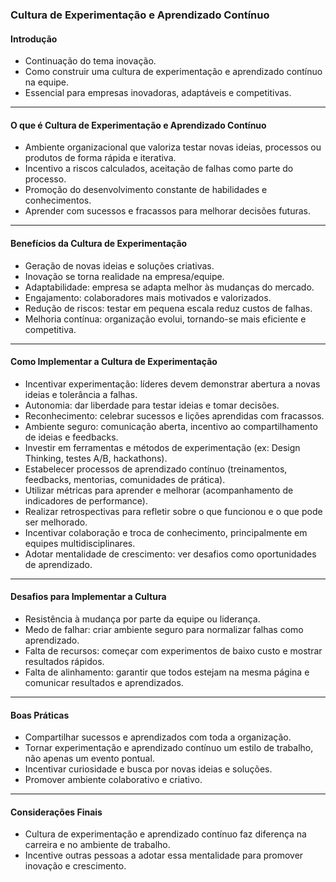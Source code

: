 ### Cultura de Experimentação e Aprendizado Contínuo

#### Introdução

- Continuação do tema inovação.
- Como construir uma cultura de experimentação e aprendizado contínuo na equipe.
- Essencial para empresas inovadoras, adaptáveis e competitivas.

---

#### O que é Cultura de Experimentação e Aprendizado Contínuo

- Ambiente organizacional que valoriza testar novas ideias, processos ou produtos de forma rápida e iterativa.
- Incentivo a riscos calculados, aceitação de falhas como parte do processo.
- Promoção do desenvolvimento constante de habilidades e conhecimentos.
- Aprender com sucessos e fracassos para melhorar decisões futuras.

---

#### Benefícios da Cultura de Experimentação

- Geração de novas ideias e soluções criativas.
- Inovação se torna realidade na empresa/equipe.
- Adaptabilidade: empresa se adapta melhor às mudanças do mercado.
- Engajamento: colaboradores mais motivados e valorizados.
- Redução de riscos: testar em pequena escala reduz custos de falhas.
- Melhoria contínua: organização evolui, tornando-se mais eficiente e competitiva.

---

#### Como Implementar a Cultura de Experimentação

- Incentivar experimentação: líderes devem demonstrar abertura a novas ideias e tolerância a falhas.
- Autonomia: dar liberdade para testar ideias e tomar decisões.
- Reconhecimento: celebrar sucessos e lições aprendidas com fracassos.
- Ambiente seguro: comunicação aberta, incentivo ao compartilhamento de ideias e feedbacks.
- Investir em ferramentas e métodos de experimentação (ex: Design Thinking, testes A/B, hackathons).
- Estabelecer processos de aprendizado contínuo (treinamentos, feedbacks, mentorias, comunidades de prática).
- Utilizar métricas para aprender e melhorar (acompanhamento de indicadores de performance).
- Realizar retrospectivas para refletir sobre o que funcionou e o que pode ser melhorado.
- Incentivar colaboração e troca de conhecimento, principalmente em equipes multidisciplinares.
- Adotar mentalidade de crescimento: ver desafios como oportunidades de aprendizado.

---

#### Desafios para Implementar a Cultura

- Resistência à mudança por parte da equipe ou liderança.
- Medo de falhar: criar ambiente seguro para normalizar falhas como aprendizado.
- Falta de recursos: começar com experimentos de baixo custo e mostrar resultados rápidos.
- Falta de alinhamento: garantir que todos estejam na mesma página e comunicar resultados e aprendizados.

---

#### Boas Práticas

- Compartilhar sucessos e aprendizados com toda a organização.
- Tornar experimentação e aprendizado contínuo um estilo de trabalho, não apenas um evento pontual.
- Incentivar curiosidade e busca por novas ideias e soluções.
- Promover ambiente colaborativo e criativo.

---

#### Considerações Finais

- Cultura de experimentação e aprendizado contínuo faz diferença na carreira e no ambiente de trabalho.
- Incentive outras pessoas a adotar essa mentalidade para promover inovação e crescimento.
